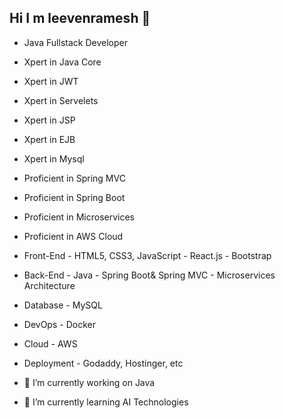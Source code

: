 ## Hi I m leevenramesh 👋

- Java Fullstack Developer
  
- Xpert in Java Core
- Xpert in JWT
- Xpert in Servelets
- Xpert in JSP
- Xpert in EJB
- Xpert in Mysql
  
- Proficient in Spring MVC
- Proficient in Spring Boot
- Proficient in Microservices
- Proficient in AWS Cloud

- Front-End
      - HTML5, CSS3, JavaScript
      - React.js
      - Bootstrap
- Back-End
      - Java
      - Spring Boot& Spring MVC
      - Microservices Architecture
- Database
      - MySQL
- DevOps
      - Docker
- Cloud
      - AWS
- Deployment
      - Godaddy, Hostinger, etc

- 🔭 I’m currently working on Java
- 🌱 I’m currently learning AI Technologies
